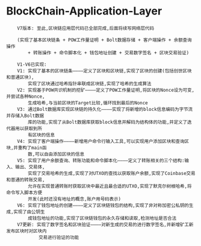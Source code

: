 # BlockChain-Application-Layer
        V7版本: 至此,区块链应用层代码已全部完成,后面将续写网络层代码

        (实现了基本区块链条 + POW工作量证明 + Bolt数据存储 + 客户端操作 + 余额查询操作 
            + 转账操作 + 命令脚本化 + 钱包地址创建 + 交易数字签名 + 区块交易验证)

        V1-V6已实现:
        V1: 实现了基本的区块链条————定义了区块和区块链,实现了区块的创建(包括创世区块和普通区块),
            实现了区块通过哈希指针串联成区块链,实现了哈希的生成算法
        V2: 实现基于POW共识机制的挖矿————定义了POW工作量证明,将区块的Nonce设为可变,并尝试各种Nonce,
            生成哈希,与当前区块的Target比较,循环找到最后的Nonce
        V3: 通过Bolt数据库实现区块链的持久化————实现了将新增的block信息编码为字节流并存储入Bolt数据
            库的功能,实现了从Bolt数据库获取block信息并解码为结构体的功能,并定义了迭代器用以获取到所
            有区块的信息
        V4: 实现了客户端操作————新增用户命令行输入工具,可以实现用户添加区块和查询区块,并重构了main函
            数,可以自由添加区块的信息
        V5: 实现了用户余额查询、转账功能和命令脚本化————定义了转账相关的三个结构:输入、输出、交易体,
            实现了交易哈希的生成,实现了对UTXO的查找以获取账户余额,实现了Coinbase交易和普通的转账交易,
            允许在实现普通转账时获取区块中最近且最合适的UTXO,实现了默克尔树根哈希,将命令写入脚本方便
            开发(此时还没有地址的概念,账户用号码表示)
        V6: 实现了钱包地址的创建————定义了区块链钱包的结构,实现了非对称加密公私钥的生成,实现了由公钥生
            成钱包地址的功能,实现了区块链钱包的永久存储和读取,检测地址是否合法
        V7更新: 实现了数字签名和区块验证————对新生成的交易的进行数字签名,并新增矿工新发布区块时对区块内
                交易进行验证的功能
